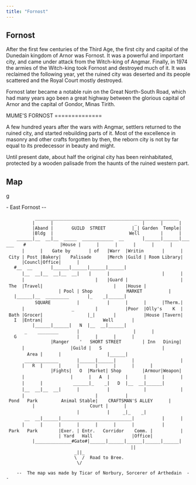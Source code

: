 ```yaml
---
title: "Fornost"
---
```


## Fornost

After the first few centuries of the Third Age, the first city and
capital of the Dunedain kingdom of Arnor was Fornost. It was a powerful
and important city, and came under attack from the Witch-king of Angmar.
Finally, in 1974 the armies of the Witch-king took Fornost and destroyed
much of it. It was reclaimed the following year, yet the ruined city was
deserted and its people scattered and the Royal Court mostly destroyed.

Fornost later became a notable ruin on the Great North-South Road, which
had many years ago been a great highway between the glorious capital of
Arnor and the capital of Gondor, Minas Tirith.

MUME'S FORNOST ==============

A few hundred years after the wars with Angmar, settlers returned to the
ruined city, and started rebuilding parts of it. Most of the excellence
in masonry and other crafts forgotten by then, the reborn city is not by
far equal to its predecessor in beauty and might.

Until present date, about half the original city has been reinhabitated,
protected by a wooden palisade from the haunts of the ruined western
part.

## Map

<nowiki>g

\- East Fornost --

`           _______________________________________________________`
`          |      |                               _  |      |      |`
`          |Aband |       GUILD  STREET          |_| Garden  Temple|`
`          |Bldg  |                             Well        |      |`
`    ______|__  __|__  _____  ____________  __       |______|______|______`
`   #             |House |      |      |      |      |      |      |      |`
`   Gate by       | of   |Warr  |Writin       |      | City | Post |Bakery|`
`   Palisade      |Merch |Guild | Room Library|      |Councl|Office|      |`
`   #__  __       |______|______|______|______|      |__  __|__  __|__  __|`
`   |      |                    |      |      |                           |`
`   |Guard |                    | The  |Travel|                           |`
`   |House |                    | Pool | Shop             MARKET          |`
`   |______|__  _________       |_    _|______|           SQUARE          |`
`          |      |      |      |Therm.|      |                  _        |`
`          |Poor  |Olly's    K  | Bath |Grocer|                 |_|       |`
`          |House |Tavern|   I  |Entran|                       Well       |`
`          |______|______|   N  |__  __|______|       _    ________       |   `
`                 |      |   G                       |      |      |      |`
`                 |Ranger    '   SHORT STREET        | Inn   Dining|      |`
`                 |Guild |   S                       |        Area |      |`
`                 |______|       _____________       |______|______|      |`
`                 |      |   R  |      |      |      |      |      |      |`
`                 |Fights|   O  |Market| Shop        |Armour|Weapon|      |`
`                 |      |   A  |      |      |      |      |      |      |`
`           ______|_    _|   D  |__  __|______|      |__  __|__  __|      |`
`          |             |             |      |                           |`
`          | Pond   Park         Animal Stable|    CRAFTSMAN'S ALLEY      |`
`          |                     Court |      |                           |`
`          |     _|_    _|       __  __|______|___________________________|`
`          |      |      |      |      |      |      |      |      |`
`          | Park   Park        |Exer. | Entr.   Corridor    Comm. |`
`          |                    | Yard   Hall               |Office|`
`          |______________#Gate#|______|______|______|______|______|`
`                    `
`                           ||`
`                          _||_    `
`                          \  /  Road to Bree.`
`                           \/`

`    --  The map was made by Ticar of Norbury, Sorcerer of Arthedain  --`

</pre>